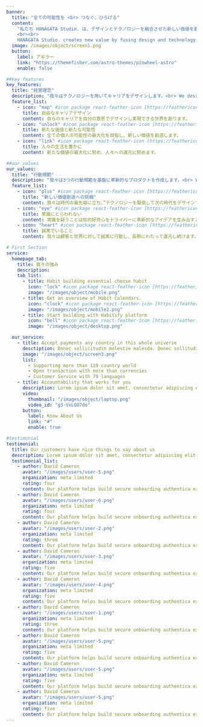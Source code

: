 ```yaml
---
banner:
  title: "全ての可能性を <br> つなぐ、ひろげる"
  content:
    "私たち HANAGATA Studio. は、デザインとテクノロジーを融合させた新しい価値を創造し、人々の生活を豊かにすることを目指しています
    <br><br>
    HANAGATA Studio. creates new value by fusing design and technology, and aim to enrich people's lives."
  image: /images/object/screen1.png
  button:
    label: アギラー
    link: "https://themefisher.com/astro-themes/pinwheel-astro"
    enable: false

##key features
key_features:
  title: "経営理念"
  description: "我々はテクノロジーを用いてキャリアをデザインします。<br> We design careers with technology."
  feature_list:
    - icon: "map" #icon package react-feather-icon [https://feathericons.com/]
      title: 自由なキャリアデザイン
      content: 自らのキャリアを自分の意思でデザインし実現できる世界を創ります。
    - icon: "unlock" #icon package react-feather-icon [https://feathericons.com/]
      title: 新たな価値と新たな可能性
      content: 全ての個人の可能性の最大化を目指し、新しい価値を創造します。
    - icon: "link" #icon package react-feather-icon [https://feathericons.com/]
      title: 人々の生活を豊かに
      content: 新たな価値の最大化に努め、人々への還元に努めます。

##our values
our_values:
  title: "行動規範"
  description: "我々は3つの行動規範を基盤に革新的なプロダクトを作成します。<br> We create innovative products based on three codes of conduct."
  feature_list:
    - icon: "plus" #icon package react-feather-icon [https://feathericons.com/]
      title: "新しい価値創造への挑戦"
      content: 我々は時代の最先端に立ち、”テクノロジーを駆使して次の時代をデザインする”役目を担います。したがって常に新しい価値を創造し、世の中に良い影響を生み出します。
    - icon: "eye" #icon package react-feather-icon [https://feathericons.com/]
      title: 常識にとらわれない
      content: 常識を疑うことは知的好奇心をドライバーに革新的なアイデアを生み出すことを意味します。常に常識に疑問を持ち、より良い世界の構築に挑戦します。
    - icon: "heart" #icon package react-feather-icon [https://feathericons.com/]
      title: 誠実でいること
      content: 我々は顧客と世界に対して誠実に行動し、長期にわたって還元し続けます。顧客本位を忘れずに愛され続けるプロダクトを作ります。

# First Section
service:
  homepage_tab:
    title: 我々の強み
    description: 
    tab_list:
      - title: Habit building essential choose habit
        icon: "lock" #icon package react-feather-icon [https://feathericons.com/]
        image: "/images/object/mobile.png"
      - title: Get an overview of Habit Calendars.
        icon: "clock" #icon package react-feather-icon [https://feathericons.com/]
        image: "/images/object/mobile2.png"
      - title: Start building with Habitify platform
        icon: "bell" #icon package react-feather-icon [https://feathericons.com/]
        image: "/images/object/desktop.png"

  our_service:
    - title: Accept payments any country in this whole universe
      desctiption: Donec sollicitudin molestie malesda. Donec sollitudin molestie malesuada. Mauris pellentesque nec, egestas non nisi. Cras ultricies ligula sed
      image: "/images/object/screen3.png"
      list:
        - Supporting more than 119 country world
        - Open transaction with more than currencies
        - Customer Service with 79 languages
    - title: Accountability that works for you
      description: Lorem ipsum dolor sit amet, consectetur adipiscing elit. Morbi egestas Werat viverra id et aliquet. vulputate egestas sollicitudin.
      video:
        thumbnail: "/images/object/laptop.png"
        video_id: "g3-VxLQO7do"
      button:
        label: Know About Us
        link: "#"
        enable: true

#testimonial
testimonial:
  title: Our customers have nice things to say about us
  description: Lorem ipsum dolor sit amet, consectetur adipiscing elit. Morbi egestas Werat viverra id et aliquet. vulputate egestas sollicitudin.
  testimonial_list:
    - author: David Cameron
      avatar: "/images/users/user-5.png"
      organization: meta limited
      rating: four
      content: Our platform helps build secure onboarding authentica experiences & engage your users. We build .
    - author: David Cameron
      avatar: "/images/users/user-6.png"
      organization: meta limited
      rating: four
      content: Our platform helps build secure onboarding authentica experiences & engage your users. We build .
    - author: David Cameron
      avatar: "/images/users/user-2.png"
      organization: meta limited
      rating: three
      content: Our platform helps build secure onboarding authentica experiences & engage your users. We build .
    - author: David Cameron
      avatar: "/images/users/user-3.png"
      organization: meta limited
      rating: five
      content: Our platform helps build secure onboarding authentica experiences & engage your users. We build .
    - author: David Cameron
      avatar: "/images/users/user-4.png"
      organization: meta limited
      rating: five
      content: Our platform helps build secure onboarding authentica experiences & engage your users. We build .
    - author: David Cameron
      avatar: "/images/users/user-1.png"
      organization: meta limited
      rating: three
      content: Our platform helps build secure onboarding authentica experiences & engage your users. We build .
    - author: David Cameron
      avatar: "/images/users/user-5.png"
      organization: meta limited
      rating: five
      content: Our platform helps build secure onboarding authentica experiences & engage your users. We build .
    - author: David Cameron
      avatar: "/images/users/user-5.png"
      organization: meta limited
      rating: five
      content: Our platform helps build secure onboarding authentica experiences & engage your users. We build .
    - author: David Cameron
      avatar: "/images/users/user-5.png"
      organization: meta limited
      rating: five
      content: Our platform helps build secure onboarding authentica experiences & engage your users. We build .
---
```

